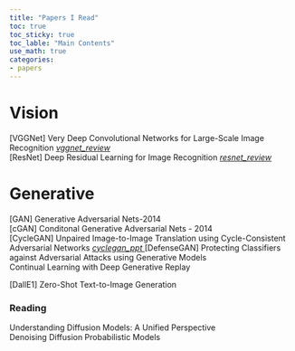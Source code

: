 ```yaml
---
title: "Papers I Read"
toc: true
toc_sticky: true
toc_lable: "Main Contents"
use_math: true
categories:
- papers
---
```




# Vision

[VGGNet] Very Deep Convolutional Networks for Large-Scale Image Recognition [*vggnet_review*](https://jiho314.github.io/assets/paper-review/vggnet_review.pdf) <br/>[ResNet] Deep Residual Learning for Image Recognition [*resnet_review*](https://jiho314.github.io/assets/paper-review/resnet_review.pdf) <br/>



# Generative

[GAN] Generative Adversarial Nets-2014 <br/>
[cGAN] Conditonal Generative Adversarial Nets - 2014  <br/>
[CycleGAN] Unpaired Image-to-Image Translation using Cycle-Consistent Adversarial Networks [*cyclegan_ppt* ](https://jiho314.github.io/assets/presentation/cyclegan_ppt.pdf)[DefenseGAN] Protecting Classifiers against Adversarial Attacks using Generative Models<br/>Continual Learning with Deep Generative Replay <br/>

[DallE1] Zero-Shot Text-to-Image Generation



### Reading

Understanding Diffusion Models: A Unified Perspective <br/>Denoising Diffusion Probabilistic Models <br/>



<!--

```
<details>
<summary>여기를 눌러주세요</summary>
<div markdown="1">       

😎숨겨진 내용😎

</div>
</details>
```

-->
